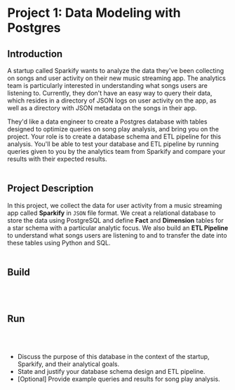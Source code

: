 # Project 1: Data Modeling with Postgres


## Introduction
A startup called Sparkify wants to analyze the data they've been collecting on songs and user activity on their new music streaming app. The analytics team is particularly interested in understanding what songs users are listening to. Currently, they don't have an easy way to query their data, which resides in a directory of JSON logs on user activity on the app, as well as a directory with JSON metadata on the songs in their app.

They'd like a data engineer to create a Postgres database with tables designed to optimize queries on song play analysis, and bring you on the project. Your role is to create a database schema and ETL pipeline for this analysis. You'll be able to test your database and ETL pipeline by running queries given to you by the analytics team from Sparkify and compare your results with their expected results.
<br><br>


## Project Description
In this project, we collect the data for user activity from a music streaming app called **Sparkify** in `JSON` file format.
We creat a relational database to store the data using PostgreSQL and define **Fact** and **Dimension** tables for a star schema with a particular analytic focus. 
We also build an **ETL Pipeline** to understand what songs users are listening to and to transfer the date into these tables using Python and SQL.
<br><br>


## Build
<br><br>


## Run
<br><br>


- Discuss the purpose of this database in the context of the startup, Sparkify, and their analytical goals.
- State and justify your database schema design and ETL pipeline.
- [Optional] Provide example queries and results for song play analysis.

